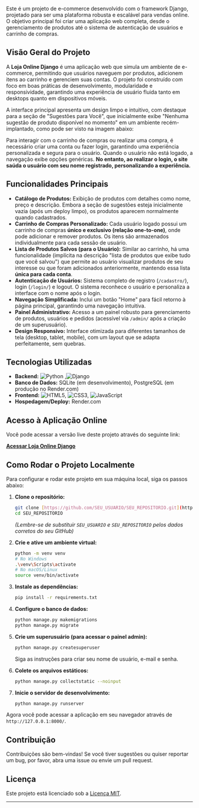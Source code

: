 

Este é um projeto de e-commerce desenvolvido com o framework Django, projetado para ser uma plataforma robusta e escalável para vendas online. O objetivo principal foi criar uma aplicação web completa, desde o gerenciamento de produtos até o sistema de autenticação de usuários e carrinho de compras.

## Visão Geral do Projeto

A **Loja Online Django** é uma aplicação web que simula um ambiente de e-commerce, permitindo que usuários naveguem por produtos, adicionem itens ao carrinho e gerenciem suas contas. O projeto foi construído com foco em boas práticas de desenvolvimento, modularidade e responsividade, garantindo uma experiência de usuário fluida tanto em desktops quanto em dispositivos móveis.

A interface principal apresenta um design limpo e intuitivo, com destaque para a seção de "Sugestões para Você", que inicialmente exibe "Nenhuma sugestão de produto disponível no momento" em um ambiente recém-implantado, como pode ser visto na imagem abaixo:



Para interagir com o carrinho de compras ou realizar uma compra, é necessário criar uma conta ou fazer login, garantindo uma experiência personalizada e segura para o usuário. Quando o usuário não está logado, a navegação exibe opções genéricas. **No entanto, ao realizar o login, o site saúda o usuário com seu nome registrado, personalizando a experiência.**

## Funcionalidades Principais

* **Catálogo de Produtos:** Exibição de produtos com detalhes como nome, preço e descrição. Embora a seção de sugestões esteja inicialmente vazia (após um deploy limpo), os produtos aparecem normalmente quando cadastrados.
* **Carrinho de Compras Personalizado:** Cada usuário logado possui um carrinho de compras **único e exclusivo (relação one-to-one)**, onde pode adicionar e remover produtos. Os itens são armazenados individualmente para cada sessão de usuário.
* **Lista de Produtos Salvos (para o Usuário):** Similar ao carrinho, há uma funcionalidade (implícita na descrição "lista de produtos que exibe tudo que você salvou") que permite ao usuário visualizar produtos de seu interesse ou que foram adicionados anteriormente, mantendo essa lista **única para cada conta**.
* **Autenticação de Usuários:** Sistema completo de registro (`/cadastro/`), login (`/login/`) e logout. O sistema reconhece o usuário e personaliza a interface com o nome após o login.
* **Navegação Simplificada:** Inclui um botão "Home" para fácil retorno à página principal, garantindo uma navegação intuitiva.
* **Painel Administrativo:** Acesso a um painel robusto para gerenciamento de produtos, usuários e pedidos (acessível via `/admin/` após a criação de um superusuário).
* **Design Responsivo:** Interface otimizada para diferentes tamanhos de tela (desktop, tablet, mobile), com um layout que se adapta perfeitamente, sem quebras.

## Tecnologias Utilizadas

* **Backend:** ![Python](https://img.shields.io/badge/Python-3776AB?style=for-the-badge&logo=python&logoColor=white) ,![Django](https://img.shields.io/badge/Django-092E20?style=for-the-badge&logo=django&logoColor=white)
* **Banco de Dados:** SQLite (em desenvolvimento), PostgreSQL (em produção no Render.com)
* **Frontend:** ![HTML5](https://img.shields.io/badge/HTML5-E34F26?style=for-the-badge&logo=html5&logoColor=white), ![CSS3](https://img.shields.io/badge/CSS3-1572B6?style=for-the-badge&logo=css3&logoColor=white), ![JavaScript](https://img.shields.io/badge/JavaScript-F7DF1E?style=for-the-badge&logo=javascript&logoColor=black)
* **Hospedagem/Deploy:** Render.com

## Acesso à Aplicação Online

Você pode acessar a versão live deste projeto através do seguinte link:

[**Acessar Loja Online Django**](https://loja-online-django.onrender.com)

## Como Rodar o Projeto Localmente

Para configurar e rodar este projeto em sua máquina local, siga os passos abaixo:

1.  **Clone o repositório:**
    ```bash
    git clone [https://github.com/SEU_USUARIO/SEU_REPOSITORIO.git](https://github.com/SEU_USUARIO/SEU_REPOSITORIO.git)
    cd SEU_REPOSITORIO
    ```
    *(Lembre-se de substituir `SEU_USUARIO` e `SEU_REPOSITORIO` pelos dados corretos do seu GitHub)*

2.  **Crie e ative um ambiente virtual:**
    ```bash
    python -m venv venv
    # No Windows
    .\venv\Scripts\activate
    # No macOS/Linux
    source venv/bin/activate
    ```

3.  **Instale as dependências:**
    ```bash
    pip install -r requirements.txt
    ```

4.  **Configure o banco de dados:**
    ```bash
    python manage.py makemigrations
    python manage.py migrate
    ```

5.  **Crie um superusuário (para acessar o painel admin):**
    ```bash
    python manage.py createsuperuser
    ```
    Siga as instruções para criar seu nome de usuário, e-mail e senha.

6.  **Colete os arquivos estáticos:**
    ```bash
    python manage.py collectstatic --noinput
    ```

7.  **Inicie o servidor de desenvolvimento:**
    ```bash
    python manage.py runserver
    ```

Agora você pode acessar a aplicação em seu navegador através de `http://127.0.0.1:8000/`.

## Contribuição

Contribuições são bem-vindas! Se você tiver sugestões ou quiser reportar um bug, por favor, abra uma issue ou envie um pull request.

## Licença

Este projeto está licenciado sob a [Licença MIT](LINK_PARA_LICENCA_MIT_SE_TIVER).

---
